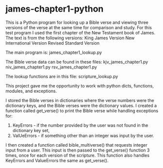 # james-chapter1-python
This is a Python program for looking up a Bible verse and viewing three versions of the verse at the same time for comparison and study.
For this test program I used the first chapter of the New Testament book of James. The text is from the following versions:
  King James Version
  New International Version
  Revised Standard Version

The main program is:
james_chapter1_lookup.py

The Bible verse data can be found in these files:
kjv_james_chapter1.py
niv_james_chapter1.py
rsv_james_chapter1.py

The lookup functions are in this file:
scripture_lookup.py


This project gave me the opportunity to work with python dicts, functions, modules, and exceptions. 

I stored the Bible verses in dictionaries where the verse numbers were the dictionary keys, and the Bible verses were the dictionary values.
I created a function called get_verse() to print the Bible verse while handling exceptions for:
1) KeyErrors -  if the number provided by the user was not found in the dictionary key set,
2) ValUeErrors - if something other than an integer was input by the user.

I then created a function called bible_multiverse() that requests integer input from a user.
This input is then passed to the get_verse() function 3 times, once for each version of the scripture.
This function also handles KeyErrors and ValueErrors the same as get_verse().
